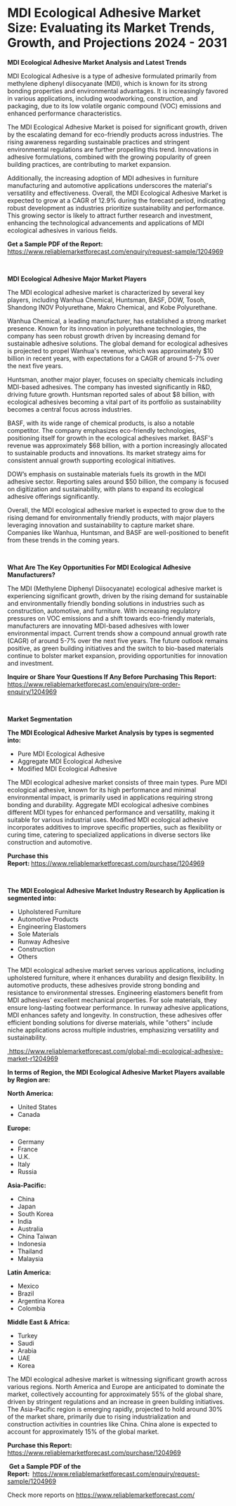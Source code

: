 <p><h1>MDI Ecological Adhesive Market Size: Evaluating its Market Trends, Growth, and Projections 2024 - 2031</h1></p><p><strong>MDI Ecological Adhesive Market Analysis and Latest Trends</strong></p>
<p><p>MDI Ecological Adhesive is a type of adhesive formulated primarily from methylene diphenyl diisocyanate (MDI), which is known for its strong bonding properties and environmental advantages. It is increasingly favored in various applications, including woodworking, construction, and packaging, due to its low volatile organic compound (VOC) emissions and enhanced performance characteristics.</p><p>The MDI Ecological Adhesive Market is poised for significant growth, driven by the escalating demand for eco-friendly products across industries. The rising awareness regarding sustainable practices and stringent environmental regulations are further propelling this trend. Innovations in adhesive formulations, combined with the growing popularity of green building practices, are contributing to market expansion.</p><p>Additionally, the increasing adoption of MDI adhesives in furniture manufacturing and automotive applications underscores the material's versatility and effectiveness. Overall, the MDI Ecological Adhesive Market is expected to grow at a CAGR of 12.9% during the forecast period, indicating robust development as industries prioritize sustainability and performance. This growing sector is likely to attract further research and investment, enhancing the technological advancements and applications of MDI ecological adhesives in various fields.</p></p>
<p><strong>Get a Sample PDF of the Report:&nbsp;</strong> <a href="https://www.reliablemarketforecast.com/enquiry/request-sample/1204969?utm_campaign=1108&utm_medium=2&utm_source=Github&utm_content=ia&utm_term=31122024&utm_id=mdi-ecological-adhesive">https://www.reliablemarketforecast.com/enquiry/request-sample/1204969</a></p>
<p>&nbsp;</p>
<p><strong>MDI Ecological Adhesive Major Market Players</strong></p>
<p><p>The MDI ecological adhesive market is characterized by several key players, including Wanhua Chemical, Huntsman, BASF, DOW, Tosoh, Shandong INOV Polyurethane, Makro Chemical, and Kobe Polyurethane. </p><p>Wanhua Chemical, a leading manufacturer, has established a strong market presence. Known for its innovation in polyurethane technologies, the company has seen robust growth driven by increasing demand for sustainable adhesive solutions. The global demand for ecological adhesives is projected to propel Wanhua's revenue, which was approximately $10 billion in recent years, with expectations for a CAGR of around 5-7% over the next five years.</p><p>Huntsman, another major player, focuses on specialty chemicals including MDI-based adhesives. The company has invested significantly in R&D, driving future growth. Huntsman reported sales of about $8 billion, with ecological adhesives becoming a vital part of its portfolio as sustainability becomes a central focus across industries.</p><p>BASF, with its wide range of chemical products, is also a notable competitor. The company emphasizes eco-friendly technologies, positioning itself for growth in the ecological adhesives market. BASF's revenue was approximately $68 billion, with a portion increasingly allocated to sustainable products and innovations. Its market strategy aims for consistent annual growth supporting ecological initiatives.</p><p>DOW’s emphasis on sustainable materials fuels its growth in the MDI adhesive sector. Reporting sales around $50 billion, the company is focused on digitization and sustainability, with plans to expand its ecological adhesive offerings significantly.</p><p>Overall, the MDI ecological adhesive market is expected to grow due to the rising demand for environmentally friendly products, with major players leveraging innovation and sustainability to capture market share. Companies like Wanhua, Huntsman, and BASF are well-positioned to benefit from these trends in the coming years.</p></p>
<p>&nbsp;</p>
<p><strong>What Are The Key Opportunities For MDI Ecological Adhesive Manufacturers?</strong></p>
<p><p>The MDI (Methylene Diphenyl Diisocyanate) ecological adhesive market is experiencing significant growth, driven by the rising demand for sustainable and environmentally friendly bonding solutions in industries such as construction, automotive, and furniture. With increasing regulatory pressures on VOC emissions and a shift towards eco-friendly materials, manufacturers are innovating MDI-based adhesives with lower environmental impact. Current trends show a compound annual growth rate (CAGR) of around 5-7% over the next five years. The future outlook remains positive, as green building initiatives and the switch to bio-based materials continue to bolster market expansion, providing opportunities for innovation and investment.</p></p>
<p><strong>Inquire or Share Your Questions If Any Before Purchasing This Report:</strong> <a href="https://www.reliablemarketforecast.com/enquiry/pre-order-enquiry/1204969?utm_campaign=1108&utm_medium=2&utm_source=Github&utm_content=ia&utm_term=31122024&utm_id=mdi-ecological-adhesive">https://www.reliablemarketforecast.com/enquiry/pre-order-enquiry/1204969</a></p>
<p>&nbsp;</p>
<p><strong>Market Segmentation</strong></p>
<p><strong>The MDI Ecological Adhesive Market Analysis by types is segmented into:</strong></p>
<p><ul><li>Pure MDI Ecological Adhesive</li><li>Aggregate MDI Ecological Adhesive</li><li>Modified MDI Ecological Adhesive</li></ul></p>
<p><p>The MDI ecological adhesive market consists of three main types. Pure MDI ecological adhesive, known for its high performance and minimal environmental impact, is primarily used in applications requiring strong bonding and durability. Aggregate MDI ecological adhesive combines different MDI types for enhanced performance and versatility, making it suitable for various industrial uses. Modified MDI ecological adhesive incorporates additives to improve specific properties, such as flexibility or curing time, catering to specialized applications in diverse sectors like construction and automotive.</p></p>
<p><strong>Purchase this Report:&nbsp;</strong><a href="https://www.reliablemarketforecast.com/purchase/1204969?utm_campaign=1108&utm_medium=2&utm_source=Github&utm_content=ia&utm_term=31122024&utm_id=mdi-ecological-adhesive">https://www.reliablemarketforecast.com/purchase/1204969</a></p>
<p>&nbsp;</p>
<p><strong>The MDI Ecological Adhesive Market Industry Research by Application is segmented into:</strong></p>
<p><ul><li>Upholstered Furniture</li><li>Automotive Products</li><li>Engineering Elastomers</li><li>Sole Materials</li><li>Runway Adhesive</li><li>Construction</li><li>Others</li></ul></p>
<p><p>The MDI ecological adhesive market serves various applications, including upholstered furniture, where it enhances durability and design flexibility. In automotive products, these adhesives provide strong bonding and resistance to environmental stresses. Engineering elastomers benefit from MDI adhesives' excellent mechanical properties. For sole materials, they ensure long-lasting footwear performance. In runway adhesive applications, MDI enhances safety and longevity. In construction, these adhesives offer efficient bonding solutions for diverse materials, while "others" include niche applications across multiple industries, emphasizing versatility and sustainability.</p></p>
<p><a href="https://www.reliablemarketforecast.com/global-mdi-ecological-adhesive-market-r1204969?utm_campaign=1108&utm_medium=2&utm_source=Github&utm_content=ia&utm_term=31122024&utm_id=mdi-ecological-adhesive">&nbsp;https://www.reliablemarketforecast.com/global-mdi-ecological-adhesive-market-r1204969</a></p>
<p><strong>In terms of Region, the MDI Ecological Adhesive Market Players available by Region are:</strong></p>
<p>
    <p> <strong> North America: </strong>
        <ul>
            <li>United States</li>
            <li>Canada</li>
        </ul>
        </p> 
    <p> <strong> Europe: </strong>
        <ul>
            <li>Germany</li>
            <li>France</li>
            <li>U.K.</li>
            <li>Italy</li>
            <li>Russia</li>
        </ul>
        </p> 
    <p> <strong> Asia-Pacific: </strong>
        <ul>
            <li>China</li>
            <li>Japan</li>
            <li>South Korea</li>
            <li>India</li>
            <li>Australia</li>
            <li>China Taiwan</li>
            <li>Indonesia</li>
            <li>Thailand</li>
            <li>Malaysia</li>
        </ul>
        </p> 
    <p> <strong> Latin America: </strong>
        <ul>
            <li>Mexico</li>
            <li>Brazil</li>
            <li>Argentina Korea</li>
            <li>Colombia</li>
        </ul>
        </p> 
    <p> <strong> Middle East & Africa: </strong>
        <ul>
            <li>Turkey</li>
            <li>Saudi</li>
            <li>Arabia</li>
            <li>UAE</li>
            <li>Korea</li>
        </ul>
    </p>
    </p>
<p><p>The MDI ecological adhesive market is witnessing significant growth across various regions. North America and Europe are anticipated to dominate the market, collectively accounting for approximately 55% of the global share, driven by stringent regulations and an increase in green building initiatives. The Asia-Pacific region is emerging rapidly, projected to hold around 30% of the market share, primarily due to rising industrialization and construction activities in countries like China. China alone is expected to account for approximately 15% of the global market.</p></p>
<p><strong>Purchase this Report: </strong><a href="https://www.reliablemarketforecast.com/purchase/1204969?utm_campaign=1108&utm_medium=2&utm_source=Github&utm_content=ia&utm_term=31122024&utm_id=mdi-ecological-adhesive">https://www.reliablemarketforecast.com/purchase/1204969</a></p>
<p>&nbsp;<strong>Get a Sample PDF of the Report:&nbsp;&nbsp;</strong><a href="https://www.reliablemarketforecast.com/enquiry/request-sample/1204969?utm_campaign=1108&utm_medium=2&utm_source=Github&utm_content=ia&utm_term=31122024&utm_id=mdi-ecological-adhesive">https://www.reliablemarketforecast.com/enquiry/request-sample/1204969</a></p>
<p><strong></strong></p>
<p>Check more reports on <a href="https://www.reliablemarketforecast.com/?utm_campaign=1108&utm_medium=2&utm_source=Github&utm_content=ia&utm_term=31122024&utm_id=mdi-ecological-adhesive">https://www.reliablemarketforecast.com/</a></p>